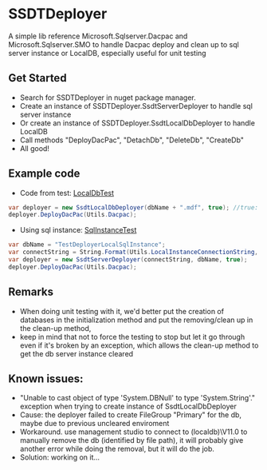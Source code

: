 # SSDTDeployer
A simple lib reference Microsoft.Sqlserver.Dacpac and  Microsoft.Sqlserver.SMO to handle Dacpac deploy and clean up to sql server instance or LocalDB, especially useful for unit testing

## Get Started
- Search for SSDTDeployer in nuget package manager.
- Create an instance of SSDTDeployer.SsdtServerDeployer to handle sql server instance
- Or create an instance of SSDTDeployer.SsdtLocalDbDeployer to handle LocalDB
- Call methods "DeployDacPac", "DetachDb", "DeleteDb", "CreateDb"
- All good!
	
## Example code
- Code from test: [LocalDbTest](https://github.com/djsxp/SSDTDeployer/blob/master/project/DeployerTest/LocalDb.cs)
```cs
var deployer = new SsdtLocalDbDeployer(dbName + ".mdf", true); //true: create if not exists
deployer.DeployDacPac(Utils.Dacpac);
```
- Using sql instance: [SqlInstanceTest](https://github.com/djsxp/SSDTDeployer/blob/master/project/DeployerTest/SqlInstanceTest.cs)
```cs
var dbName = "TestDeployerLocalSqlInstance";
var connectString = String.Format(Utils.LocalInstanceConnectionString, dbName);
var deployer = new SsdtServerDeployer(connectString, dbName, true);
deployer.DeployDacPac(Utils.Dacpac);
```
## Remarks
- When doing unit testing with it, we'd better put the creation of databases in the initialization method and put the removing/clean up in the clean-up method, 
- keep in mind that not to force the testing to stop but let it go through even if it's broken by an exception, which allows the clean-up method to get the db server instance cleared
	
## Known issues:
- "Unable to cast object of type 'System.DBNull' to type 'System.String'." exception when trying to create instance of SsdtLocalDbDeployer
- Cause: the deployer failed to create FileGroup "Primary" for the db, maybe due to previous uncleared enviroment
- Workaround. use management studio to connect to (localdb)\V11.0 to manually remove the db (identified by file path), it will probably give another error while doing the removal, but it will do the job.
- Solution: working on it...

